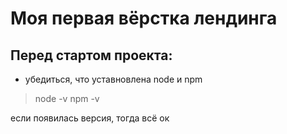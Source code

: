 # Моя первая вёрстка лендинга

## Перед стартом проекта:

* убедиться, что уставновлена node и npm

> node -v
> npm -v

если появилась версия, тогда всё ок


